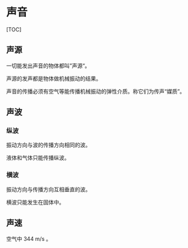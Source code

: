 # 声音

[TOC]

## 声源

一切能发出声音的物体都叫”声源“。

声源的发声都是物体做机械振动的结果。

声音的传播必须有空气等能传播机械振动的弹性介质。称它们为传声“媒质”。

## 声波

### 纵波

振动方向与波的传播方向相同的波。

液体和气体只能传播纵波。

### 横波

振动方向与传播方向互相垂直的波。

横波只能发生在固体中。

## 声速

空气中 344 m/s 。

